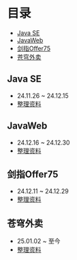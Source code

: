 
# 目录
<!-- vim-markdown-toc GFM -->

* [Java SE](#java-se)
* [JavaWeb](#javaweb)
* [剑指Offer75](#剑指offer75)
* [苍穹外卖](#苍穹外卖)

<!-- vim-markdown-toc -->

## Java SE
* 24.11.26 ~ 24.12.15
* [整理资料](https://github.com/luckygalaxy666/JavaProjects/blob/master/JavaSE.md)

## JavaWeb

* 24.12.16 ~ 24.12.30
* [整理资料](https://github.com/luckygalaxy666/JavaProjects/blob/master/JavaWeb.md)


## 剑指Offer75

* 24.12.11 ~ 24.12.29
* [整理资料](https://github.com/luckygalaxy666/Offer75/blob/main/README.md)

## 苍穹外卖
* 25.01.02 ~ 至今
* [整理资料](https://github.com/luckygalaxy666/JavaProjects/blob/master/CangQiongTakeOut.md)


